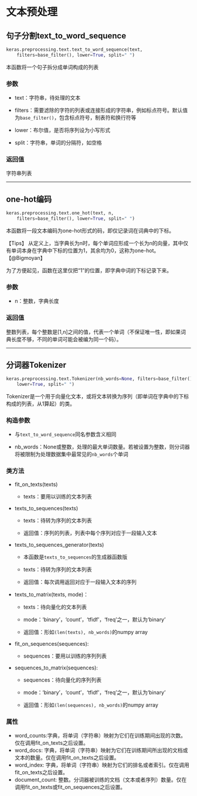 # 文本预处理

## 句子分割text_to_word_sequence
```python
keras.preprocessing.text.text_to_word_sequence(text, 
    filters=base_filter(), lower=True, split=" ")
```
本函数将一个句子拆分成单词构成的列表

### 参数

* text：字符串，待处理的文本

* filters：需要滤除的字符的列表或连接形成的字符串，例如标点符号。默认值为```base_filter()```，包含标点符号，制表符和换行符等

* lower：布尔值，是否将序列设为小写形式

* split：字符串，单词的分隔符，如空格

### 返回值

字符串列表

***

## one-hot编码
```python
keras.preprocessing.text.one_hot(text, n,
    filters=base_filter(), lower=True, split=" ")
```
本函数将一段文本编码为one-hot形式的码，即仅记录词在词典中的下标。

【Tips】
从定义上，当字典长为n时，每个单词应形成一个长为n的向量，其中仅有单词本身在字典中下标的位置为1，其余均为0，这称为one-hot。【@Bigmoyan】

为了方便起见，函数在这里仅把“1”的位置，即字典中词的下标记录下来。

### 参数

* n：整数，字典长度

### 返回值

整数列表，每个整数是\[1,n\]之间的值，代表一个单词（不保证唯一性，即如果词典长度不够，不同的单词可能会被编为同一个码）。

***

## 分词器Tokenizer
```python
keras.preprocessing.text.Tokenizer(nb_words=None, filters=base_filter(), 
    lower=True, split=" ")
```
Tokenizer是一个用于向量化文本，或将文本转换为序列（即单词在字典中的下标构成的列表，从1算起）的类。

### 构造参数

* 与```text_to_word_sequence```同名参数含义相同

* nb_words：None或整数，处理的最大单词数量。若被设置为整数，则分词器将被限制为处理数据集中最常见的```nb_words```个单词

### 类方法

* fit_on_texts(texts)

	* texts：要用以训练的文本列表
	
* texts_to_sequences(texts)

	* texts：待转为序列的文本列表
		
	* 返回值：序列的列表，列表中每个序列对应于一段输入文本
	
* texts_to_sequences_generator(texts)

	* 本函数是```texts_to_sequences```的生成器函数版

	* texts：待转为序列的文本列表

	* 返回值：每次调用返回对应于一段输入文本的序列
	
* texts_to_matrix(texts, mode)：

	* texts：待向量化的文本列表
	
	* mode：‘binary’，‘count’，‘tfidf’，‘freq’之一，默认为‘binary’
	
	* 返回值：形如```(len(texts), nb_words)```的numpy array
	
* fit_on_sequences(sequences):

	* sequences：要用以训练的序列列表
	
* sequences_to_matrix(sequences):
	
	* sequences：待向量化的序列列表
	
	* mode：‘binary’，‘count’，‘tfidf’，‘freq’之一，默认为‘binary’
	
	* 返回值：形如```(len(sequences), nb_words)```的numpy array

### 属性
* word_counts:字典，将单词（字符串）映射为它们在训练期间出现的次数。仅在调用fit_on_texts之后设置。
* word_docs: 字典，将单词（字符串）映射为它们在训练期间所出现的文档或文本的数量。仅在调用fit_on_texts之后设置。
* word_index: 字典，将单词（字符串）映射为它们的排名或者索引。仅在调用fit_on_texts之后设置。
* document_count: 整数。分词器被训练的文档（文本或者序列）数量。仅在调用fit_on_texts或fit_on_sequences之后设置。

